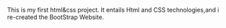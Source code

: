 This is my first html&css project.
It entails Html and CSS technologies,and i re-created the BootStrap Website.